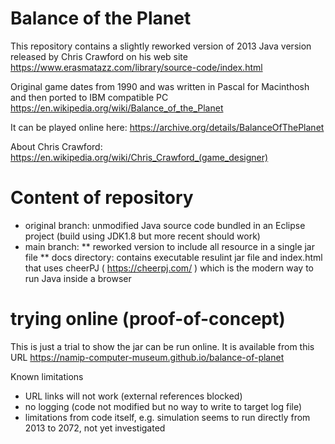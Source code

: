 # Balance of the Planet

This repository contains a slightly reworked version of 2013 Java version released by Chris Crawford on his web site 
https://www.erasmatazz.com/library/source-code/index.html

Original game dates from 1990 and was written in Pascal for Macinthosh and then ported to IBM compatible PC
https://en.wikipedia.org/wiki/Balance_of_the_Planet

It can be played online here: https://archive.org/details/BalanceOfThePlanet

About Chris Crawford: https://en.wikipedia.org/wiki/Chris_Crawford_(game_designer)

# Content of repository

* original branch: unmodified Java source code bundled in an Eclipse project (build using JDK1.8 but more recent should work)
* main branch: 
** reworked version to include all resource in a single jar file
** docs directory: contains executable resulint jar file and index.html that uses cheerPJ ( https://cheerpj.com/ ) which is the modern way to run Java inside a browser

# trying online (proof-of-concept)

This is just a trial to show the jar can be run online. It is available from this URL
https://namip-computer-museum.github.io/balance-of-planet

Known limitations
* URL links will not work (external references blocked)
* no logging (code not modified but no way to write to target log file)
* limitations from code itself, e.g. simulation seems to run directly from 2013 to 2072, not yet investigated


